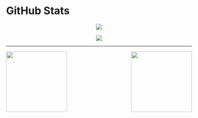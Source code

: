 # GitHub Stats
<p align="center">
  <a href="https://github.com/DenverCoder1/readme-typing-svg"><img src="https://readme-typing-svg.herokuapp.com/?lines=BSTU%20student;Novice%20developer&font=Fira%20Code&center=true&width=440&height=45&color=ffff&vCenter=true&size=22"></a>
</p>
<p align="center">
  <img src="https://www.codewars.com/users/Chamster/badges/large">
</p>
<hr>
<div align="center">
  <a href="https://github.com/Chamsterr">
    <img align="left"src="https://github-readme-stats.vercel.app/api/top-langs/?username=chamsterr&layout=compact&theme=dark" height="165px" />
  </a>
  <a href="https://github.com/Chamsterr">
    <img align="right" src="https://github-readme-stats.vercel.app/api?username=chamsterr&theme=dark" height="165px"/>
  </a>
<div>

